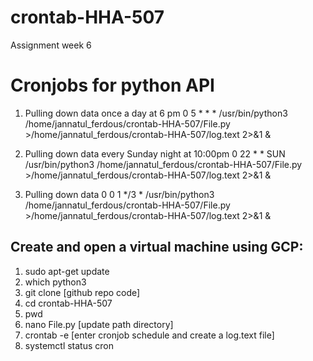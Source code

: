 # crontab-HHA-507
Assignment week 6

# Cronjobs for python API
1. Pulling down data once a day at 6 pm
0 5 * * *  /usr/bin/python3 /home/jannatul_ferdous/crontab-HHA-507/File.py >/home/jannatul_ferdous/crontab-HHA-507/log.text 2>&1 &

2. Pulling down data every Sunday night at 10:00pm 
0 22 * * SUN /usr/bin/python3 /home/jannatul_ferdous/crontab-HHA-507/File.py >/home/jannatul_ferdous/crontab-HHA-507/log.text 2>&1 &

3. Pulling down data 
0 0 1 */3 * /usr/bin/python3 /home/jannatul_ferdous/crontab-HHA-507/File.py >/home/jannatul_ferdous/crontab-HHA-507/log.text 2>&1 &

## Create and open a virtual machine using GCP:
1. sudo apt-get update
2. which python3
3. git clone [github repo code]
4. cd crontab-HHA-507
5. pwd
6. nano File.py [update path directory]
7. crontab -e [enter cronjob schedule and create a log.text file]
8. systemctl status cron


